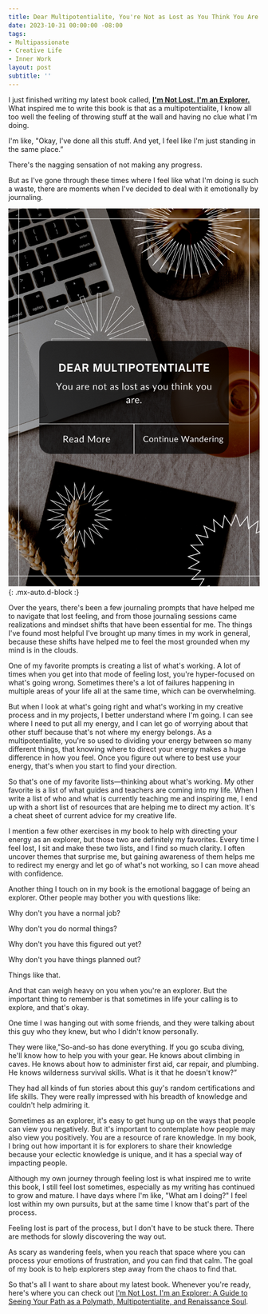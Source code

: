 ```yaml
---
title: Dear Multipotentialite, You're Not as Lost as You Think You Are
date: 2023-10-31 00:00:00 -08:00
tags:
- Multipassionate
- Creative Life
- Inner Work
layout: post
subtitle: ''
---
```

 
 I just finished writing my latest book called, [**I'm Not Lost. I'm an Explorer.**](https://payhip.com/b/THgfD) What inspired me to write this book is that as a multipotentialite, I know all too well the feeling of throwing stuff at the wall and having no clue what I'm doing. 


I'm like, "Okay, I've done all this stuff. And yet, I feel like I'm just standing in the same place.” 


There's the nagging sensation of not making any progress.


But as I've gone through these times where I feel like what I'm doing is such a waste, there are moments when I've decided to deal with it emotionally by journaling.

![Multipassionate Multipotentialite You Are Not Lost](/uploads/Multipotentialite-You're-Not-Lost.png "Polymath Multipotential Multipotentialite Arcadia Page"){: .mx-auto.d-block :}


Over the years, there's been a few journaling prompts that have helped me to navigate that lost feeling, and from those journaling sessions came realizations and mindset shifts that have been essential for me. The things I've found most helpful I've brought up many times in my work in general, because these shifts have helped me to feel the most grounded when my mind is in the clouds.


One of my favorite prompts is creating a list of what's working. A lot of times when you get into that mode of feeling lost, you're hyper-focused on what's going wrong. Sometimes there's a lot of failures happening in multiple areas of your life all at the same time, which can be overwhelming. 


But when I look at what's going right and what's working in my creative process and in my projects, I better understand where I'm going. I can see where I need to put all my energy, and I can let go of worrying about that other stuff because that's not where my energy belongs. As a multipotentialite, you're so used to dividing your energy between so many different things, that knowing where to direct your energy makes a huge difference in how you feel. Once you figure out where to best use your energy, that's when you start to find your direction.


So that's one of my favorite lists—thinking about what's working. My other favorite is a list of what guides and teachers are coming into my life. When I write a list of who and what is currently teaching me and inspiring me, I end up with a short list of resources that are helping me to direct my action. It's a cheat sheet of current advice for my creative life.


I mention a few other exercises in my book to help with directing your energy as an explorer, but those two are definitely my favorites. Every time I feel lost, I sit  and make these two lists, and I find so much clarity. I often uncover themes that surprise me, but gaining awareness of them helps me to redirect my energy and let go of what's not working, so I can move ahead with confidence. 


Another thing I touch on in my book is the emotional baggage of being an explorer. Other people may bother you with questions like:


Why don't you have a normal job? 


Why don't you do normal things? 


Why don't you have this figured out yet? 


Why don't you have things planned out?


Things like that. 


And that can weigh heavy on you when you're an explorer. But the important thing to remember is that sometimes in life your calling is to explore, and that's okay. 


One time I was hanging out with some friends, and they were talking about this guy who they knew, but who I didn't know personally.


They were like,"So-and-so has done everything. If you go scuba diving, he'll know how to help you with your gear. He knows about climbing in caves. He knows about how to administer first aid, car repair, and plumbing. He knows wilderness survival skills. What is it that he doesn't know?”


They had all kinds of fun stories about this guy's random certifications and life skills. They were really impressed with his breadth of knowledge and couldn't help admiring it. 


Sometimes as an explorer, it's easy to get hung up on the ways that people can view you negatively. But it's important to contemplate how people may also view you positively. You are a resource of rare knowledge. In my book, I bring out how important it is for explorers to share their knowledge because your eclectic knowledge is unique, and it has a special way of impacting people.


Although my own journey through feeling lost is what inspired me to write this book, I still feel lost sometimes, especially as my writing has continued to grow and mature. I have days where I'm like, "What am I doing?" I feel lost within my own pursuits, but at the same time I know that's part of the process. 


Feeling lost is part of the process, but I don't have to be stuck there. There are methods for slowly discovering the way out.


As scary as wandering feels, when you reach that space where you can process your emotions of frustration, and you can find that calm. The goal of my book is to help explorers step away from the chaos to find that.


So that's all I want to share about my latest book. Whenever you're ready, here's where you can check out [I'm Not Lost. I'm an Explorer: A Guide to Seeing Your Path as a Polymath, Multipotentialite, and Renaissance Soul](https://payhip.com/b/THgfD).